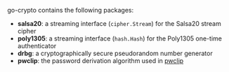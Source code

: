 go-crypto contains the following packages:

* **salsa20**: a streaming interface (`cipher.Stream`) for the Salsa20 stream cipher
* **poly1305**: a streaming interface (`hash.Hash`) for the Poly1305 one-time authenticator
* **drbg**: a cryptographically secure pseudorandom number generator
* **pwclip**: the password derivation algorithm used in [pwclip](https://github.com/davidlazar/pwclip)
